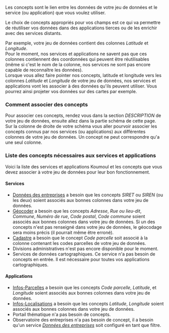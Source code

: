 Les concepts sont le lien entre les données de votre jeu de données et le service (ou application) que vous voulez utiliser.

Le choix de concepts appropriés pour vos champs est ce qui va permettre de réutiliser vos données dans des applications tierces ou de les enrichir avec des services distants.

Par exemple, votre jeu de données contient des colonnes *Latitude* et *Longitude*.  
Pour le moment, nos services et applications ne savent pas que ces colonnes contiennent des coordonnées qui peuvent être réutilisables (même si c'est le nom de la colonne, nos services ne sont pas encore capable de reconnaître les données).  
Lorsque vous allez faire pointer nos concepts, latitude et longitude vers les colonnes *Latitude* et *Longitude* de votre jeu de données, nos services et applications vont les associer à des données qu'ils peuvent utiliser. Vous pourrez ainsi projeter vos données sur des cartes par exemple.

### Comment associer des concepts

Pour associer ces concepts, rendez vous dans la section *DESCRIPTION* de votre jeu de données, ensuite allez dans la partie schéma de cette page. Sur la colonne de droite de votre schéma vous aller pourvoir associer les concepts connus par nos services (ou applications) aux différentes colonnes de votre jeu de données. Un concept ne peut correspondre qu'a une seul colonne.


### Liste des concepts nécessaires aux services et applications
Voici la liste des services et applications Koumoul et les concepts que vous devez associer à votre jeu de données pour leur bon fonctionnement.

#### Services

* [Données des entreprises](user-guide/service-entreprise) a besoin que les concepts *SIRET* ou *SIREN* (ou les deux) soient associés aux bonnes colonnes dans votre jeu de données.
* [Géocoder](user-guide/service-geocoder) a besoin que les concepts *Adresse*, *Rue ou lieu-dit*, *Commune*, *Numéro de rue*, *Code postal*, *Code commune* soient associés aux bonnes colonnes dans votre jeu de données. Si un des concepts n'est pas renseigné dans votre jeu de données, le géocodage sera moins précis (il pourrait même être erroné).
* [Cadastre](user-guide/service-land-register) a besoin que le concept *Code parcelle* soit associé à la colonne contenant les codes parcelles de votre jeu de données.
* Divisions administratives n'est pas encore disponible pour le moment.
* Services de données cartographiques. Ce service n'a pas besoin de concepts en entrée. Il est nécessaire pour toutes vos applications cartographiques.

#### Applications

* [Infos-Parcelles](user-guide/application-infos-parcel) a besoin que les concepts *Code parcelle*, *Latitude*, et *Longitude* soient associés aux bonnes colonnes dans votre jeu de données.
* [Infos-Localisations](user-guide/application-infos-location) a besoin que les concepts *Latitude*, *Longitude* soient associés aux bonnes colonnes dans votre jeu de données.
* Portail thématique n'a pas besoin de concepts.
* Observatoire des entreprises n'a pas besoin de concept, il a besoin qu'un service [*Données des entreprises*](user-guide/service-entreprise) soit configuré en tant que filtre.
